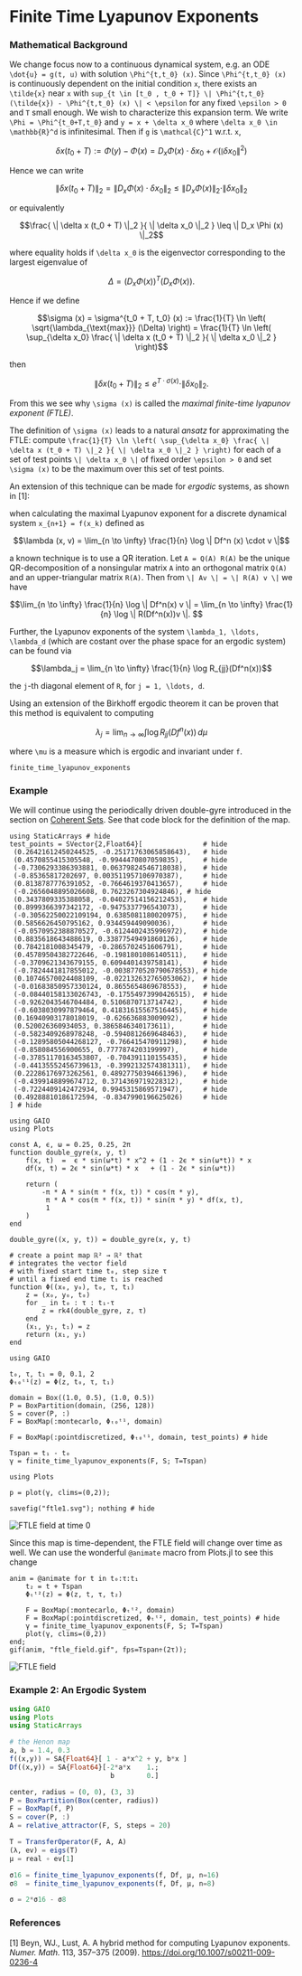 # Finite Time Lyapunov Exponents

### Mathematical Background
We change focus now to a continuous dynamical system, e.g. an ODE ``\dot{u} = g(t, u)`` with solution ``\Phi^{t,t_0} (x)``. Since ``\Phi^{t,t_0} (x)`` is continuously dependent on the initial condition ``x``, there exists an ``\tilde{x}`` near ``x`` with ``sup_{t \in [t_0 , t_0 + T]} \| \Phi^{t,t_0} (\tilde{x}) - \Phi^{t,t_0} (x) \| < \epsilon`` for any fixed ``\epsilon > 0`` and ``T`` small enough. We wish to characterize this expansion term. We write ``\Phi = \Phi^{t_0+T,t_0}`` and ``y = x + \delta x_0`` where ``\delta x_0 \in \mathbb{R}^d`` is infinitesimal. Then if ``g`` is ``\mathcal{C}^1`` w.r.t. ``x``,
```math
\delta x (t_0 + T) := \Phi (y) - \Phi (x)
= D_x \Phi (x) \cdot \delta x_0 + \mathcal{O}(\| \delta x_0 \|^2)
```
Hence we can write 
```math
\| \delta x (t_0 + T) \|_2 = \| D_x \Phi (x) \cdot \delta x_0 \|_2 \leq \| D_x \Phi (x) \|_2 \cdot \| \delta x_0 \|_2
```
or equivalently
```math
\frac{ \| \delta x (t_0 + T) \|_2 }{ \| \delta x_0 \|_2 } \leq \| D_x \Phi (x) \|_2
```
where equality holds if ``\delta x_0`` is the eigenvector corresponding to the largest eigenvalue of 
```math
\Delta = \left( D_x \Phi (x) \right)^T \left( D_x \Phi (x) \right) . 
```
Hence if we define 
```math
\sigma (x) = \sigma^{t_0 + T, t_0} (x) := \frac{1}{T} \ln \left( \sqrt{\lambda_{\text{max}}} (\Delta) \right) = \frac{1}{T} \ln \left( \sup_{\delta x_0} \frac{ \| \delta x (t_0 + T) \|_2 }{ \| \delta x_0 \|_2 } \right)
```
then 
```math
\| \delta x (t_0 + T) \|_2 \leq e^{T \cdot \sigma (x)} \cdot \| \delta x_0 \|_2 . 
```
From this we see why ``\sigma (x)`` is called the _maximal finite-time lyapunov exponent (FTLE)_. 

The definition of ``\sigma (x)`` leads to a natural _ansatz_ for approximating the FTLE: compute ``\frac{1}{T} \ln \left( \sup_{\delta x_0} \frac{ \| \delta x (t_0 + T) \|_2 }{ \| \delta x_0 \|_2 } \right)`` for each of a set of test points ``\| \delta x_0 \|`` of fixed order ``\epsilon > 0`` and set ``\sigma (x)`` to be the maximum over this set of test points. 

An extension of this technique can be made for _ergodic_ systems, as shown in [1]: 

when calculating the maximal Lyapunov exponent for a discrete dynamical system ``x_{n+1} = f(x_k)`` defined as 
```math
\lambda (x, v) = \lim_{n \to \infty} \frac{1}{n} \log \| Df^n (x) \cdot v \|
```
a known technique is to use a QR iteration. Let ``A = Q(A) R(A)`` be the unique QR-decomposition of a nonsingular matrix ``A`` into an orthogonal matrix ``Q(A)`` and an upper-triangular matrix ``R(A)``. Then from ``\| Av \| = \| R(A) v \|`` we have 
```math
\lim_{n \to \infty} \frac{1}{n} \log \| Df^n(x) v \| = \lim_{n \to \infty} \frac{1}{n} \log \| R(Df^n(x))v \|. 
```
Further, the Lyapunov exponents of the system ``\lambda_1, \ldots, \lambda_d`` (which are costant over the phase space for an ergodic system) can be found via
```math
\lambda_j = \lim_{n \to \infty} \frac{1}{n} \log R_{jj}(Df^n(x))
```
the ``j``-th diagonal element of ``R``, for ``j = 1, \ldots, d``. 

Using an extension of the Birkhoff ergodic theorem it can be proven that this method is equivalent to computing
```math
\lambda_j = \lim_{n \to \infty} \int \log R_{jj}(Df^n(x)) \, d\mu
```
where ``\mu`` is a measure which is ergodic and invariant under ``f``. 

```@docs
finite_time_lyapunov_exponents
```

### Example

We will continue using the periodically driven double-gyre introduced in the section on [Coherent Sets](@ref). See that code block for the definition of the map. 

```@setup 1
using StaticArrays # hide
test_points = SVector{2,Float64}[               # hide
 (0.26421612450244525, -0.25171763065858643),   # hide
 (0.4570855415305548, -0.9944470807059835),     # hide
 (-0.7306293386393881, 0.06379824546718038),    # hide
 (-0.85365817202697, 0.003511957106970387),     # hide
 (0.8138787776391052, -0.7664619370413657),     # hide
 (-0.2656048895026608, 0.7623267304924846), # hide 
 (0.3437809335388058, -0.04027514156212453),    # hide
 (0.8999366397342172, -0.9475337796543073),     # hide
 (-0.30562250022109194, 0.6385081180020975),    # hide
 (0.5856626450795162, 0.934459449090036),       # hide
 (-0.0570952388870527, -0.6124402435996972),    # hide
 (0.8835618643488619, 0.33877549491860126),     # hide
 (0.7842181008345479, -0.2865702451606791),     # hide
 (0.45789504382722646, -0.1981801086140511),    # hide
 (-0.3709621343679155, 0.6094401439758141),     # hide
 (-0.7824441817855012, -0.0038770520790678553), # hide
 (0.10746570024408109, -0.022132632765053062),  # hide
 (-0.01683850957330124, 0.8655654869678553),    # hide
 (-0.08440158133026743, -0.17554973990426515),  # hide
 (-0.9262043546704484, 0.5106870713714742),     # hide
 (-0.6038030997879464, 0.41831615567516445),    # hide
 (0.16940903178018019, -0.626636883009092),     # hide
 (0.520026360934053, 0.3865846340173611),       # hide
 (-0.5823409268978248, -0.5940812669648463),    # hide
 (-0.12895805044268127, -0.766415470911298),    # hide
 (-0.858084556900655, 0.7777874203199997),      # hide
 (-0.37851170163453807, -0.704391110155435),    # hide
 (-0.44135552456739613, -0.3992132574381311),   # hide
 (0.22286176973262561, 0.48927750394661396),    # hide
 (-0.4399148899674712, 0.3714369719228312),     # hide
 (-0.7224409142472934, 0.9945315869571947),     # hide
 (0.49288810186172594, -0.8347990196625026)     # hide
] # hide

using GAIO
using Plots

const A, ϵ, ω = 0.25, 0.25, 2π
function double_gyre(x, y, t)
    f(x, t)  =  ϵ * sin(ω*t) * x^2 + (1 - 2ϵ * sin(ω*t)) * x
    df(x, t) = 2ϵ * sin(ω*t) * x   + (1 - 2ϵ * sin(ω*t))

    return (
        -π * A * sin(π * f(x, t)) * cos(π * y),
         π * A * cos(π * f(x, t)) * sin(π * y) * df(x, t),
         1
    )
end

double_gyre((x, y, t)) = double_gyre(x, y, t)

# create a point map ℝ² → ℝ² that 
# integrates the vector field 
# with fixed start time t₀, step size τ 
# until a fixed end time t₁ is reached
function Φ((x₀, y₀), t₀, τ, t₁)
    z = (x₀, y₀, t₀)
    for _ in t₀ : τ : t₁-τ
        z = rk4(double_gyre, z, τ)
    end
    (x₁, y₁, t₁) = z
    return (x₁, y₁)
end
```

```@example 1
using GAIO

t₀, τ, t₁ = 0, 0.1, 2
Φₜ₀ᵗ¹(z) = Φ(z, t₀, τ, t₁)

domain = Box((1.0, 0.5), (1.0, 0.5))
P = BoxPartition(domain, (256, 128))
S = cover(P, :)
F = BoxMap(:montecarlo, Φₜ₀ᵗ¹, domain)

F = BoxMap(:pointdiscretized, Φₜ₀ᵗ¹, domain, test_points) # hide

Tspan = t₁ - t₀
γ = finite_time_lyapunov_exponents(F, S; T=Tspan)
```

```@example 1
using Plots

p = plot(γ, clims=(0,2));

savefig("ftle1.svg"); nothing # hide
```

![FTLE field at time 0](ftle1.svg)

Since this map is time-dependent, the FTLE field will change over time as well. We can use the wonderful `@animate` macro from Plots.jl to see this change

```@example 1
anim = @animate for t in t₀:τ:t₁
    t₂ = t + Tspan
    Φₜᵗ²(z) = Φ(z, t, τ, t₂)

    F = BoxMap(:montecarlo, Φₜᵗ², domain)
    F = BoxMap(:pointdiscretized, Φₜᵗ², domain, test_points) # hide
    γ = finite_time_lyapunov_exponents(F, S; T=Tspan)
    plot(γ, clims=(0,2))
end;
gif(anim, "ftle_field.gif", fps=Tspan÷(2τ));
```

![FTLE field](ftle_field.gif)

### Example 2: An Ergodic System

```julia
using GAIO
using Plots
using StaticArrays

# the Henon map
a, b = 1.4, 0.3
f((x,y)) = SA{Float64}[ 1 - a*x^2 + y, b*x ]
Df((x,y)) = SA{Float64}[-2*a*x    1.;
                         b        0.]

center, radius = (0, 0), (3, 3)
P = BoxPartition(Box(center, radius))
F = BoxMap(f, P)
S = cover(P, :)
A = relative_attractor(F, S, steps = 20)

T = TransferOperator(F, A, A)
(λ, ev) = eigs(T)
μ = real ∘ ev[1]

σ16 = finite_time_lyapunov_exponents(f, Df, μ, n=16)
σ8  = finite_time_lyapunov_exponents(f, Df, μ, n=8)

σ = 2*σ16 - σ8
```

### References

[1] Beyn, WJ., Lust, A. A hybrid method for computing Lyapunov exponents. _Numer. Math._ 113, 357–375 (2009). https://doi.org/10.1007/s00211-009-0236-4
